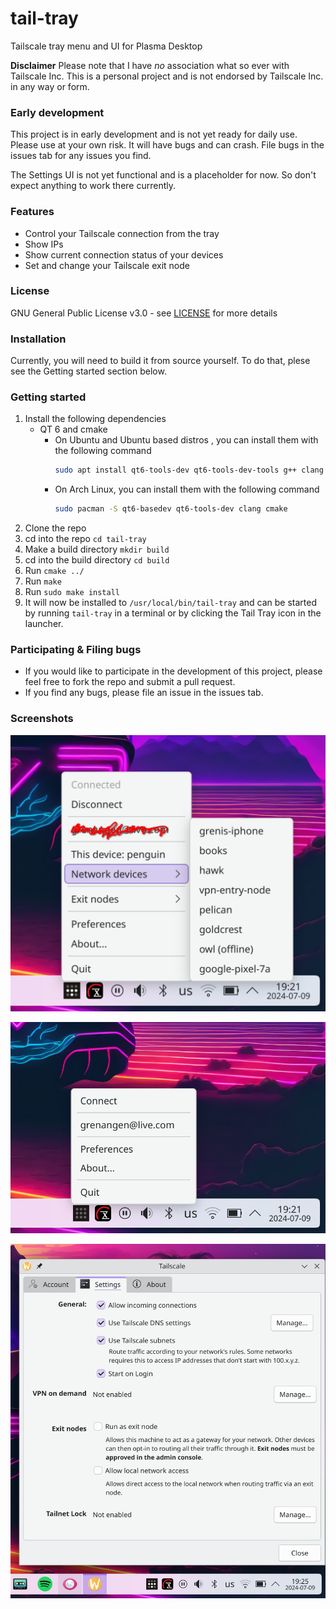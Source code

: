 # tail-tray
Tailscale tray menu and UI for Plasma Desktop

**Disclaimer** Please note that I have _no_ association what so ever with Tailscale Inc. This is a personal project and is not endorsed by Tailscale Inc. in any way or form.

### Early development
This project is in early development and is not yet ready for daily use. 
Please use at your own risk. It will have bugs and can crash. File bugs in the issues tab for any issues you find.

The Settings UI is not yet functional and is a placeholder for now. So don't expect anything to work there currently.


### Features
- Control your Tailscale connection from the tray
- Show IPs
- Show current connection status of your devices
- Set and change your Tailscale exit node

### License
GNU General Public License v3.0 - see [LICENSE](LICENSE) for more details

### Installation
Currently, you will need to build it from source yourself.
To do that, plese see the Getting started section below.

### Getting started
1. Install the following dependencies
   * QT 6 and cmake
      * On Ubuntu and Ubuntu based distros      , you can install them with the following command
         ```bash
         sudo apt install qt6-tools-dev qt6-tools-dev-tools g++ clang cmake
         ```
      * On Arch Linux, you can install them with the following command
         ```bash
         sudo pacman -S qt6-basedev qt6-tools-dev clang cmake
         ```
2. Clone the repo
3. cd into the repo `cd tail-tray`
4. Make a build directory `mkdir build`
5. cd into the build directory `cd build`
6. Run `cmake ../`
7. Run `make`
8. Run `sudo make install`
9. It will now be installed to `/usr/local/bin/tail-tray` and can be started by running `tail-tray` in a terminal or by clicking the Tail Tray icon in the launcher.

### Participating & Filing bugs
* If you would like to participate in the development of this project, please feel free to fork the repo and submit a pull request.
* If you find any bugs, please file an issue in the issues tab.

### Screenshots
![Screenshot](screenshots/connected-tray.png)

![Screenshot](screenshots/disconnected-tray.png)

![Screenshot](screenshots/settings-ui.png)
